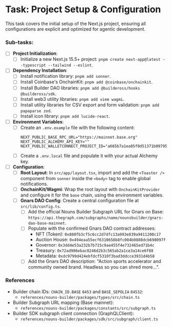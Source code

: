 # Task: Project Setup & Configuration

This task covers the initial setup of the Next.js project, ensuring all configurations are explicit and optimized for agentic development.

### Sub-tasks:

- [ ] **Project Initialization**:
    - [ ] Initialize a new Next.js 15.5+ project: `pnpm create next-app@latest --typescript --tailwind --eslint`.
- [ ] **Dependency Installation**:
    - [ ] Install notification library: `pnpm add sonner`.
    - [ ] Install Coinbase's OnchainKit: `pnpm add @coinbase/onchainkit`.
    - [ ] Install Builder DAO libraries: `pnpm add @buildeross/hooks @buildeross/sdk`.
    - [ ] Install web3 utility libraries: `pnpm add viem wagmi`.
    - [ ] Install utility libraries for CSV export and form validation: `pnpm add papaparse zod`.
    - [ ] Install icon library: `pnpm add lucide-react`.
- [ ] **Environment Variables**:
    - [ ] Create an `.env.example` file with the following content:
      ```
      NEXT_PUBLIC_BASE_RPC_URL="https://mainnet.base.org"
      NEXT_PUBLIC_ALCHEMY_API_KEY=""
      NEXT_PUBLIC_WALLETCONNECT_PROJECT_ID="a665b7a1ea05f0d51371b097958fb3a9"
      ```
    - [ ] Create a `.env.local` file and populate it with your actual Alchemy key.
- [ ] **Configuration**:
    - [ ] **Root Layout**: In `src/app/layout.tsx`, import and add the `<Toaster />` component from `sonner` inside the `<body>` tag to enable global notifications.
    - [ ] **OnchainKit/Wagmi**: Wrap the root layout with `OnchainKitProvider` and configure it for the `base` chain, using the environment variables.
    - [ ] **Gnars DAO Config**: Create a central configuration file at `src/lib/config.ts`.
        - [ ] Add the official Nouns Builder Subgraph URL for Gnars on Base: `https://api.thegraph.com/subgraphs/name/nounsbuilder/gnars-dao-base-mainnet`.
        - [ ] Populate with the confirmed Gnars DAO contract addresses:
            - NFT (Token): `0x880fb3cf5c6cc2d7dfc13a993e839a9411200c17`
            - Auction House: `0x494eaa55ecf6310658b8fc004b0888dcb698097f`
            - Governor: `0x3dd4e53a232b7b715c9ae455f4e732465ed71b4c`
            - Treasury: `0x72ad986ebac0246d2b3c565ab2a1ce3a14ce6f88`
            - Metadata: `0xdc9799d424ebfdcf5310f3bad3ddcce3931d4b58`
        - [ ] Add the Gnars DAO description: "Action sports accelerator and community owned brand. Headless so you can shred more…".

### References
- Builder chain IDs: `CHAIN_ID.BASE` `8453` and `BASE_SEPOLIA` `84532`:
  - `references/nouns-builder/packages/types/src/chain.ts`
- Builder Subgraph URL mapping (Base mainnet):
  - `references/nouns-builder/packages/constants/src/subgraph.ts`
- Builder SDK subgraph client connection (GraphQLClient):
  - `references/nouns-builder/packages/sdk/src/subgraph/client.ts`
